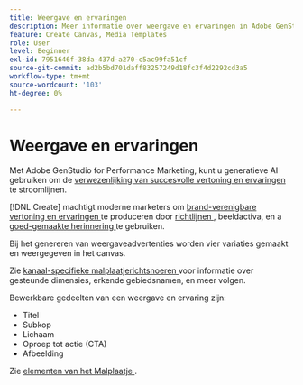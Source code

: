 ```yaml
---
title: Weergave en ervaringen
description: Meer informatie over weergave en ervaringen in Adobe GenStudio for Performance Marketing.
feature: Create Canvas, Media Templates
role: User
level: Beginner
exl-id: 7951646f-38da-437d-a270-c5ac99fa51cf
source-git-commit: ad2b5bd701daff83257249d18fc3f4d2292cd3a5
workflow-type: tm+mt
source-wordcount: '103'
ht-degree: 0%

---
```


# Weergave en ervaringen

Met Adobe GenStudio for Performance Marketing, kunt u generatieve AI gebruiken om de [ verwezenlijking van succesvolle vertoning en ervaringen ](/help/user-guide/create/create-display-ad.md) te stroomlijnen.

[!DNL Create] machtigt moderne marketers om [ brand-verenigbare vertoning en ervaringen ](/help/user-guide/create/create-display-ad.md) te produceren door [ richtlijnen ](/help/user-guide/guidelines/overview.md), beeldactiva, en a [ goed-gemaakte herinnering ](/help/user-guide/effective-prompts.md) te gebruiken.

Bij het genereren van weergaveadvertenties worden vier variaties gemaakt en weergegeven in het canvas.

Zie [ kanaal-specifieke malplaatjerichtsnoeren ](/help/user-guide/content/best-practices-for-templates.md#follow-channel-specific-template-guidelines) voor informatie over gesteunde dimensies, erkende gebiedsnamen, en meer volgen.

Bewerkbare gedeelten van een weergave en ervaring zijn:

* Titel
* Subkop
* Lichaam
* Oproep tot actie (CTA)
* Afbeelding

Zie [ elementen van het Malplaatje ](/help/user-guide/content/use-templates.md#template-elements).

<!-- ## Character counts

After you generate a set of display ad variants, you can see the character count displayed for each section. Hover over or click into a generated section, such as the subject line or the body, and see the section name and character count for that section.

![Character count](/help/assets/character-count.png){width="500" zoomable="yes"} -->
